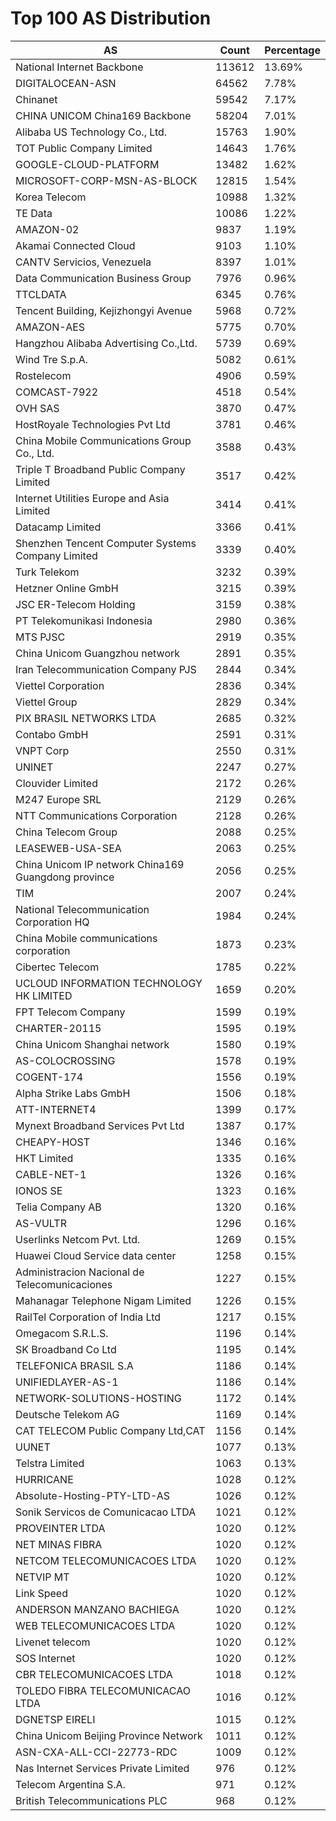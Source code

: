 # Top 100 AS Distribution
| AS | Count | Percentage |
|----|----|----|
| National Internet Backbone | 113612 | 13.69% |
| DIGITALOCEAN-ASN | 64562 | 7.78% |
| Chinanet | 59542 | 7.17% |
| CHINA UNICOM China169 Backbone | 58204 | 7.01% |
| Alibaba US Technology Co., Ltd. | 15763 | 1.90% |
| TOT Public Company Limited | 14643 | 1.76% |
| GOOGLE-CLOUD-PLATFORM | 13482 | 1.62% |
| MICROSOFT-CORP-MSN-AS-BLOCK | 12815 | 1.54% |
| Korea Telecom | 10988 | 1.32% |
| TE Data | 10086 | 1.22% |
| AMAZON-02 | 9837 | 1.19% |
| Akamai Connected Cloud | 9103 | 1.10% |
| CANTV Servicios, Venezuela | 8397 | 1.01% |
| Data Communication Business Group | 7976 | 0.96% |
| TTCLDATA | 6345 | 0.76% |
| Tencent Building, Kejizhongyi Avenue | 5968 | 0.72% |
| AMAZON-AES | 5775 | 0.70% |
| Hangzhou Alibaba Advertising Co.,Ltd. | 5739 | 0.69% |
| Wind Tre S.p.A. | 5082 | 0.61% |
| Rostelecom | 4906 | 0.59% |
| COMCAST-7922 | 4518 | 0.54% |
| OVH SAS | 3870 | 0.47% |
| HostRoyale Technologies Pvt Ltd | 3781 | 0.46% |
| China Mobile Communications Group Co., Ltd. | 3588 | 0.43% |
| Triple T Broadband Public Company Limited | 3517 | 0.42% |
| Internet Utilities Europe and Asia Limited | 3414 | 0.41% |
| Datacamp Limited | 3366 | 0.41% |
| Shenzhen Tencent Computer Systems Company Limited | 3339 | 0.40% |
| Turk Telekom | 3232 | 0.39% |
| Hetzner Online GmbH | 3215 | 0.39% |
| JSC ER-Telecom Holding | 3159 | 0.38% |
| PT Telekomunikasi Indonesia | 2980 | 0.36% |
| MTS PJSC | 2919 | 0.35% |
| China Unicom Guangzhou network | 2891 | 0.35% |
| Iran Telecommunication Company PJS | 2844 | 0.34% |
| Viettel Corporation | 2836 | 0.34% |
| Viettel Group | 2829 | 0.34% |
| PIX BRASIL NETWORKS LTDA | 2685 | 0.32% |
| Contabo GmbH | 2591 | 0.31% |
| VNPT Corp | 2550 | 0.31% |
| UNINET | 2247 | 0.27% |
| Clouvider Limited | 2172 | 0.26% |
| M247 Europe SRL | 2129 | 0.26% |
| NTT Communications Corporation | 2128 | 0.26% |
| China Telecom Group | 2088 | 0.25% |
| LEASEWEB-USA-SEA | 2063 | 0.25% |
| China Unicom IP network China169 Guangdong province | 2056 | 0.25% |
| TIM | 2007 | 0.24% |
| National Telecommunication Corporation HQ | 1984 | 0.24% |
| China Mobile communications corporation | 1873 | 0.23% |
| Cibertec Telecom | 1785 | 0.22% |
| UCLOUD INFORMATION TECHNOLOGY HK LIMITED | 1659 | 0.20% |
| FPT Telecom Company | 1599 | 0.19% |
| CHARTER-20115 | 1595 | 0.19% |
| China Unicom Shanghai network | 1580 | 0.19% |
| AS-COLOCROSSING | 1578 | 0.19% |
| COGENT-174 | 1556 | 0.19% |
| Alpha Strike Labs GmbH | 1506 | 0.18% |
| ATT-INTERNET4 | 1399 | 0.17% |
| Mynext Broadband Services Pvt Ltd | 1387 | 0.17% |
| CHEAPY-HOST | 1346 | 0.16% |
| HKT Limited | 1335 | 0.16% |
| CABLE-NET-1 | 1326 | 0.16% |
| IONOS SE | 1323 | 0.16% |
| Telia Company AB | 1320 | 0.16% |
| AS-VULTR | 1296 | 0.16% |
| Userlinks Netcom Pvt. Ltd. | 1269 | 0.15% |
| Huawei Cloud Service data center | 1258 | 0.15% |
| Administracion Nacional de Telecomunicaciones | 1227 | 0.15% |
| Mahanagar Telephone Nigam Limited | 1226 | 0.15% |
| RailTel Corporation of India Ltd | 1217 | 0.15% |
| Omegacom S.R.L.S. | 1196 | 0.14% |
| SK Broadband Co Ltd | 1195 | 0.14% |
| TELEFONICA BRASIL S.A | 1186 | 0.14% |
| UNIFIEDLAYER-AS-1 | 1186 | 0.14% |
| NETWORK-SOLUTIONS-HOSTING | 1172 | 0.14% |
| Deutsche Telekom AG | 1169 | 0.14% |
| CAT TELECOM Public Company Ltd,CAT | 1156 | 0.14% |
| UUNET | 1077 | 0.13% |
| Telstra Limited | 1063 | 0.13% |
| HURRICANE | 1028 | 0.12% |
| Absolute-Hosting-PTY-LTD-AS | 1026 | 0.12% |
| Sonik Servicos de Comunicacao LTDA | 1021 | 0.12% |
| PROVEINTER LTDA | 1020 | 0.12% |
| NET MINAS FIBRA | 1020 | 0.12% |
| NETCOM TELECOMUNICACOES LTDA | 1020 | 0.12% |
| NETVIP MT | 1020 | 0.12% |
| Link Speed | 1020 | 0.12% |
| ANDERSON MANZANO BACHIEGA | 1020 | 0.12% |
| WEB TELECOMUNICACOES LTDA | 1020 | 0.12% |
| Livenet telecom | 1020 | 0.12% |
| SOS Internet | 1020 | 0.12% |
| CBR TELECOMUNICACOES LTDA | 1018 | 0.12% |
| TOLEDO FIBRA TELECOMUNICACAO LTDA | 1016 | 0.12% |
| DGNETSP EIRELI | 1015 | 0.12% |
| China Unicom Beijing Province Network | 1011 | 0.12% |
| ASN-CXA-ALL-CCI-22773-RDC | 1009 | 0.12% |
| Nas Internet Services Private Limited | 976 | 0.12% |
| Telecom Argentina S.A. | 971 | 0.12% |
| British Telecommunications PLC | 968 | 0.12% |
